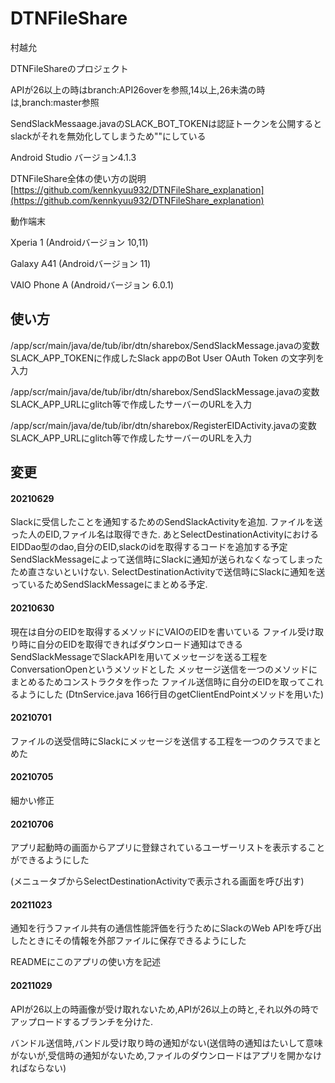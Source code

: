 # DTNFileShare
村越允

DTNFileShareのプロジェクト

APIが26以上の時はbranch:API26overを参照,14以上,26未満の時は,branch:master参照

SendSlackMessaage.javaのSLACK_BOT_TOKENは認証トークンを公開するとslackがそれを無効化してしまうため""にしている

Android Studio バージョン4.1.3

DTNFileShare全体の使い方の説明
[https://github.com/kennkyuu932/DTNFileShare_explanation](https://github.com/kennkyuu932/DTNFileShare_explanation)

動作端末

Xperia 1 (Androidバージョン 10,11)

Galaxy A41 (Androidバージョン 11)

VAIO Phone A (Androidバージョン 6.0.1)

## 使い方

/app/scr/main/java/de/tub/ibr/dtn/sharebox/SendSlackMessage.javaの変数SLACK_APP_TOKENに作成したSlack appのBot User OAuth Token の文字列を入力

/app/scr/main/java/de/tub/ibr/dtn/sharebox/SendSlackMessage.javaの変数SLACK_APP_URLにglitch等で作成したサーバーのURLを入力

/app/scr/main/java/de/tub/ibr/dtn/sharebox/RegisterEIDActivity.javaの変数SLACK_APP_URLにglitch等で作成したサーバーのURLを入力

## 変更 

#### 20210629

Slackに受信したことを通知するためのSendSlackActivityを追加.
ファイルを送った人のEID,ファイル名は取得できた.
あとSelectDestinationActivityにおけるEIDDao型のdao,自分のEID,slackのidを取得するコードを追加する予定
SendSlackMessageによって送信時にSlackに通知が送られなくなってしまったため直さないといけない.
SelectDestinationActivityで送信時にSlackに通知を送っているためSendSlackMessageにまとめる予定.

#### 20210630

現在は自分のEIDを取得するメソッドにVAIOのEIDを書いている
ファイル受け取り時に自分のEIDを取得できればダウンロード通知はできる
SendSlackMessageでSlackAPIを用いてメッセージを送る工程をConversationOpenというメソッドとした
メッセージ送信を一つのメソッドにまとめるためコンストラクタを作った
ファイル送信時に自分のEIDを取ってこれるようにした
(DtnService.java 166行目のgetClientEndPointメソッドを用いた)

#### 20210701
ファイルの送受信時にSlackにメッセージを送信する工程を一つのクラスでまとめた

#### 20210705
細かい修正

#### 20210706
アプリ起動時の画面からアプリに登録されているユーザーリストを表示することができるようにした

(メニュータブからSelectDestinationActivityで表示される画面を呼び出す)

#### 20211023
通知を行うファイル共有の通信性能評価を行うためにSlackのWeb APIを呼び出したときにその情報を外部ファイルに保存できるようにした

READMEにこのアプリの使い方を記述

#### 20211029
APIが26以上の時画像が受け取れないため,APIが26以上の時と,それ以外の時でアップロードするブランチを分けた.

バンドル送信時,バンドル受け取り時の通知がない(送信時の通知はたいして意味がないが,受信時の通知がないため,ファイルのダウンロードはアプリを開かなければならない)